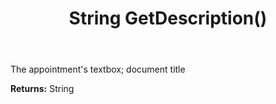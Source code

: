 ﻿---
uid: crmscript_ref_NSActivitySummaryItem_GetDescription
title: String GetDescription()
intellisense: NSActivitySummaryItem.GetDescription
keywords: NSActivitySummaryItem, GetDescription
so.topic: reference
---

The appointment's textbox; document title

**Returns:** String


